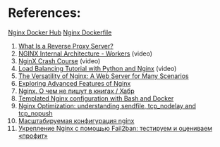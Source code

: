 
# References:

[Nginx Docker Hub](https://hub.docker.com/_/nginx)
[Nginx Dockerfile](https://github.com/nginxinc/docker-nginx/blob/master/stable/alpine/Dockerfile)

1. [What Is a Reverse Proxy Server?](https://www.nginx.com/resources/glossary/reverse-proxy-server/)
2. [NGINX Internal Architecture - Workers](https://www.youtube.com/watch?v=vVYM2QBk-iQ&list=PLQnljOFTspQUybacGRk1b_p13dgI-SmcZ&index=62) (video)
3. [NginX Crash Course](https://www.youtube.com/watch?v=hcw-NjOh8r0&list=PLQnljOFTspQWdgYcGXCTkjda8vd2jWJYt&index=2) (video)
4. [Load Balancing Tutorial with Python and Nginx](https://www.youtube.com/watch?v=4xGQS8Pv4io&list=PLQnljOFTspQWdgYcGXCTkjda8vd2jWJYt&index=3) (video)
6. [The Versatility of Nginx: A Web Server for Many Scenarios](https://blog.devgenius.io/the-versatility-of-nginx-a-web-server-for-many-scenarios-478558ee3db5)
7. [Exploring Advanced Features of Nginx](https://experiencestack.co/exploring-advanced-features-of-nginx-28ae1b651246)
8. [Nginx. О чем не пишут в книгах / Хабр](https://habr.com/ru/post/561758/)
9. [Templated Nginx configuration with Bash and Docker](https://thepracticalsysadmin.com/templated-nginx-configuration-with-bash-and-docker/)
10. [Nginx Optimization: understanding sendfile, tcp_nodelay and tcp_nopush](https://thoughts.t37.net/nginx-optimization-understanding-sendfile-tcp-nodelay-and-tcp-nopush-c55cdd276765)
11. [Масштабируемая конфигурация nginx](https://www.youtube.com/watch?v=jf3wIN-FwW4&list=RDCMUCwHL6WHUarjGfUM_586me8w&index=3)
12. [Укрепление Nginx с помощью Fail2ban: тестируем и оцениваем «профит»](https://habr.com/ru/companies/selectel/articles/707044/)